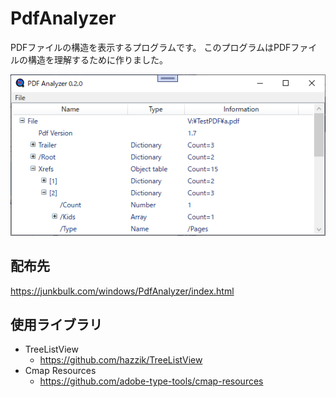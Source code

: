 # PdfAnalyzer
PDFファイルの構造を表示するプログラムです。
このプログラムはPDFファイルの構造を理解するために作りました。

![画面イメージ](https://github.com/JinkiKeikaku/Images/blob/main/PdfAnalyzer.png)
## 配布先
https://junkbulk.com/windows/PdfAnalyzer/index.html
## 使用ライブラリ
- TreeListView 
  - https://github.com/hazzik/TreeListView
- Cmap Resources
  - https://github.com/adobe-type-tools/cmap-resources
